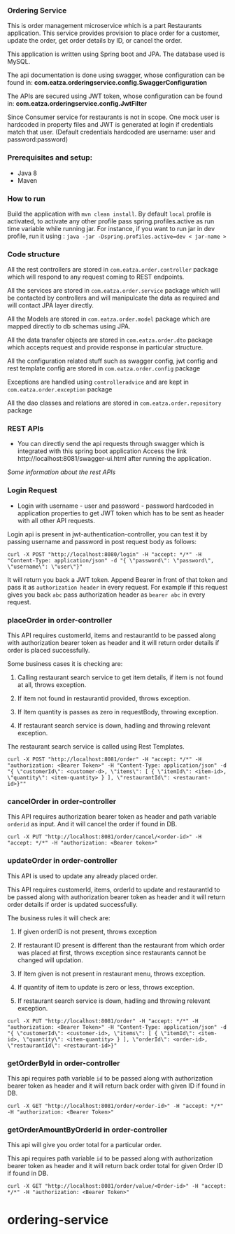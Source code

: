 ### Ordering Service
This is order management microservice which is a part Restaurants application. This service provides provision to place order for a customer, update the order, get order details by ID, or cancel the order.

This application is written using Spring boot and JPA. The database used is MySQL.

The api documentation is done using swagger, whose configuration can be found in: **com.eatza.orderingservice.config.SwaggerConfiguration**

The APIs are secured using JWT token, whose configuration can be found in:
**com.eatza.orderingservice.config.JwtFilter**

Since Consumer service for restaurants is not in scope. One mock user is hardcoded in property files and JWT is generated at login if credentials match that user. (Default credentials hardcoded are username: user and password:password)

### Prerequisites and setup:


* Java 8
* Maven


### How to run
Build the application with `mvn clean install`. By default `local` profile is activated, to activate any other profile pass spring.profiles.active as run time variable while running jar. For instance, if you want to run jar in dev profile, run it using :
`java -jar -Dspring.profiles.active=dev < jar-name > `


### Code structure

All the rest controllers are stored in `com.eatza.order.controller`  package which will respond to any request coming to REST endpoints.

All the services are stored in `com.eatza.order.service`  package which will be contacted by controllers and will manipulcate the data as required and will contact JPA layer directly.

All the Models are stored in 
`com.eatza.order.model` package which are mapped directly to db schemas using JPA.

All the data transfer objects are stored in 
`com.eatza.order.dto` package which accepts request and provide response in particular structure.

All the configuration related stuff such as swagger config, jwt config and rest template config are stored in 
`com.eatza.order.config` package

Exceptions are handled using `controlleradvice` and are kept in `com.eatza.order.exception` package

All the dao classes and relations are stored in `com.eatza.order.repository` package


### REST APIs 

* You can directly send the api requests through swagger which is integrated with this spring boot application
  Access the link http://localhost:8081/swagger-ui.html after running the application.

_Some information about the rest APIs_

### Login Request

* Login with username - user and password - password hardcoded in application properties to get JWT token which has to be sent as header with all other API requests.

Login api is present in jwt-authentication-controller, you can test it by passing username and password in post request body as follows:

```
curl -X POST "http://localhost:8080/login" -H "accept: */*" -H "Content-Type: application/json" -d "{ \"password\": \"password\", \"username\": \"user\"}"
```

It will return you back a JWT token. Append Bearer in front of that token and pass it as `authorization header` in every request. For example if this request gives you back `abc` pass authorization header as `bearer abc` in every request.


### placeOrder in order-controller

This API requires customerId, items and restaurantId to be passed along with authorization bearer token as header and it will return order details if order is placed successfully.

Some business cases it is checking are:

1. Calling restaurant search service to get item details, if item is not found at all, throws exception.

2. If item not found in restaurantid provided, throws exception.

3. If Item quantity is passes as zero in requestBody, throwing exception.

4. If restaurant search service is down, hadling and throwing relevant exception.

The restaurant search service is called using Rest Templates.

```
curl -X POST "http://localhost:8081/order" -H "accept: */*" -H "authorization: <Bearer Token>" -H "Content-Type: application/json" -d "{ \"customerId\": <customer-d>, \"items\": [ { \"itemId\": <item-id>, \"quantity\": <item-quantity> } ], \"restaurantId\": <restaurant-id>}""
```

### cancelOrder in order-controller

This API requires authorization bearer token as header and path variable `orderid` as input. And it will cancel the order if found in DB.


```
curl -X PUT "http://localhost:8081/order/cancel/<order-id>" -H "accept: */*" -H "authorization: <Bearer token>"
```

### updateOrder in order-controller

This API is used to update any already placed order.

This API requires customerId, items, orderId to update and restaurantId to be passed along with authorization bearer token as header and it will return order details if order is updated successfully.

The business rules it will check are:

1. If given orderID is not present, throws exception

2. If restaurant ID present is different than the restaurant from which order was placed at first, throws exception since restaurants cannot be changed will updation.

3. If Item given is not present in restaurant menu, throws exception.

4. If quantity of item to update is zero or less, throws exception.

5. If restaurant search service is down, hadling and throwing relevant exception.

```
curl -X PUT "http://localhost:8081/order" -H "accept: */*" -H "authorization: <Bearer Token>" -H "Content-Type: application/json" -d "{ \"customerId\": <customer-id>, \"items\": [ { \"itemId\": <item-id>, \"quantity\": <item-quantity> } ], \"orderId\": <order-id>, \"restaurantId\": <restaurant-id>}"
```

### getOrderById in order-controller

This api requires path variable `id` to be passed along with authorization bearer token as header and it will return back order with given ID if found in DB.

```
curl -X GET "http://localhost:8081/order/<order-id>" -H "accept: */*" -H "authorization: <Bearer Token>"
```

### getOrderAmountByOrderId in order-controller

This api will give you order total for a particular order.

This api requires path variable `id` to be passed along with authorization bearer token as header and it will return back order total for given Order ID if found in DB.


```
curl -X GET "http://localhost:8081/order/value/<Order-id>" -H "accept: */*" -H "authorization: <Bearer Token>"
```









# ordering-service
